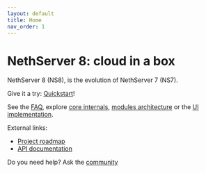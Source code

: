 ```yaml
---
layout: default
title: Home
nav_order: 1
---
```


# NethServer 8: cloud in a box

NethServer 8 (NS8), is the evolution of NethServer 7 (NS7).

Give it a try: [Quickstart](quickstart.md)!

See the [FAQ](faq), explore [core internals](core), [modules architecture](modules) or the [UI implementation](ui).

External links:
- [Project roadmap](https://trello.com/b/R58gtZ8I/ns8-prototype)
- [API documentation](https://github.com/NethServer/ns8-core/tree/apidoc)

Do you need help? Ask the [community](https://community.nethserver.org/)
